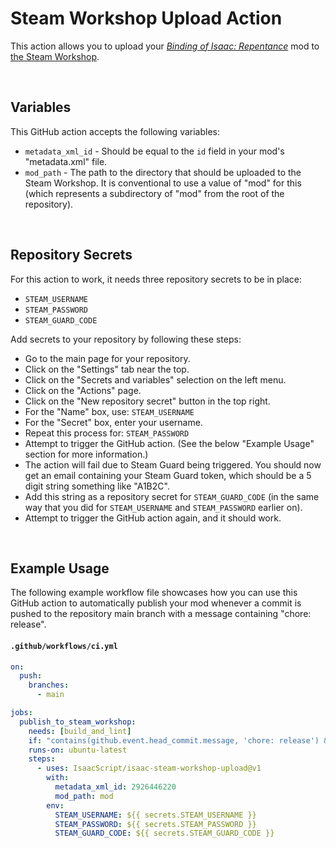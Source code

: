# Steam Workshop Upload Action

<!-- markdownlint-disable MD001 MD033 -->

This action allows you to upload your _[Binding of Isaac: Repentance](https://store.steampowered.com/app/1426300/The_Binding_of_Isaac_Repentance/)_ mod to [the Steam Workshop](https://steamcommunity.com/app/250900/workshop/).

<br />

## Variables

This GitHub action accepts the following variables:

- `metadata_xml_id` - Should be equal to the `id` field in your mod's "metadata.xml" file.
- `mod_path` - The path to the directory that should be uploaded to the Steam Workshop. It is conventional to use a value of "mod" for this (which represents a subdirectory of "mod" from the root of the repository).

<br />

## Repository Secrets

For this action to work, it needs three repository secrets to be in place:

- `STEAM_USERNAME`
- `STEAM_PASSWORD`
- `STEAM_GUARD_CODE`

Add secrets to your repository by following these steps:

- Go to the main page for your repository.
- Click on the "Settings" tab near the top.
- Click on the "Secrets and variables" selection on the left menu.
- Click on the "Actions" page.
- Click on the "New repository secret" button in the top right.
- For the "Name" box, use: `STEAM_USERNAME`
- For the "Secret" box, enter your username.
- Repeat this process for: `STEAM_PASSWORD`
- Attempt to trigger the GitHub action. (See the below "Example Usage" section for more information.)
- The action will fail due to Steam Guard being triggered. You should now get an email containing your Steam Guard token, which should be a 5 digit string something like "A1B2C".
- Add this string as a repository secret for `STEAM_GUARD_CODE` (in the same way that you did for `STEAM_USERNAME` and `STEAM_PASSWORD` earlier on).
- Attempt to trigger the GitHub action again, and it should work.

<br />

## Example Usage

The following example workflow file showcases how you can use this GitHub action to automatically publish your mod whenever a commit is pushed to the repository main branch with a message containing "chore: release".

#### `.github/workflows/ci.yml`

```yml
on:
  push:
    branches:
      - main

jobs:
  publish_to_steam_workshop:
    needs: [build_and_lint]
    if: "contains(github.event.head_commit.message, 'chore: release') && github.event_name != 'pull_request'"
    runs-on: ubuntu-latest
    steps:
      - uses: IsaacScript/isaac-steam-workshop-upload@v1
        with:
          metadata_xml_id: 2926446220
          mod_path: mod
        env:
          STEAM_USERNAME: ${{ secrets.STEAM_USERNAME }}
          STEAM_PASSWORD: ${{ secrets.STEAM_PASSWORD }}
          STEAM_GUARD_CODE: ${{ secrets.STEAM_GUARD_CODE }}
```

<br />
